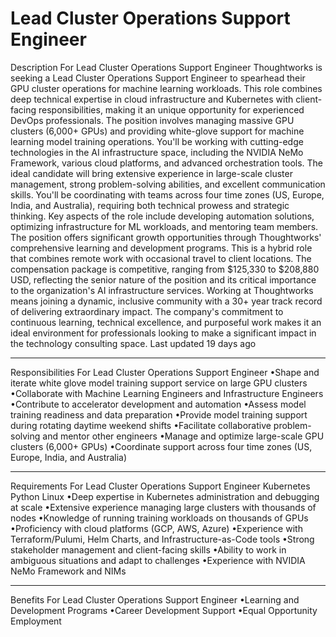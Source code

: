 # Lead Cluster Operations Support Engineer

Description For Lead Cluster Operations Support Engineer
Thoughtworks is seeking a Lead Cluster Operations Support Engineer to spearhead their GPU cluster operations for machine learning workloads. This role combines deep technical expertise in cloud infrastructure and Kubernetes with client-facing responsibilities, making it an unique opportunity for experienced DevOps professionals.
The position involves managing massive GPU clusters (6,000+ GPUs) and providing white-glove support for machine learning model training operations. You'll be working with cutting-edge technologies in the AI infrastructure space, including the NVIDIA NeMo Framework, various cloud platforms, and advanced orchestration tools.
The ideal candidate will bring extensive experience in large-scale cluster management, strong problem-solving abilities, and excellent communication skills. You'll be coordinating with teams across four time zones (US, Europe, India, and Australia), requiring both technical prowess and strategic thinking.
Key aspects of the role include developing automation solutions, optimizing infrastructure for ML workloads, and mentoring team members. The position offers significant growth opportunities through Thoughtworks' comprehensive learning and development programs.
This is a hybrid role that combines remote work with occasional travel to client locations. The compensation package is competitive, ranging from $125,330 to $208,880 USD, reflecting the senior nature of the position and its critical importance to the organization's AI infrastructure services.
Working at Thoughtworks means joining a dynamic, inclusive community with a 30+ year track record of delivering extraordinary impact. The company's commitment to continuous learning, technical excellence, and purposeful work makes it an ideal environment for professionals looking to make a significant impact in the technology consulting space.
Last updated 19 days ago
________________________________________
Responsibilities For Lead Cluster Operations Support Engineer
•Shape and iterate white glove model training support service on large GPU clusters
•Collaborate with Machine Learning Engineers and Infrastructure Engineers
•Contribute to accelerator development and automation
•Assess model training readiness and data preparation
•Provide model training support during rotating daytime weekend shifts
•Facilitate collaborative problem-solving and mentor other engineers
•Manage and optimize large-scale GPU clusters (6,000+ GPUs)
•Coordinate support across four time zones (US, Europe, India, and Australia)
________________________________________
Requirements For Lead Cluster Operations Support Engineer
Kubernetes
Python
Linux
•Deep expertise in Kubernetes administration and debugging at scale
•Extensive experience managing large clusters with thousands of nodes
•Knowledge of running training workloads on thousands of GPUs
•Proficiency with cloud platforms (GCP, AWS, Azure)
•Experience with Terraform/Pulumi, Helm Charts, and Infrastructure-as-Code tools
•Strong stakeholder management and client-facing skills
•Ability to work in ambiguous situations and adapt to challenges
•Experience with NVIDIA NeMo Framework and NIMs
________________________________________
Benefits For Lead Cluster Operations Support Engineer
•Learning and Development Programs
•Career Development Support
•Equal Opportunity Employment
